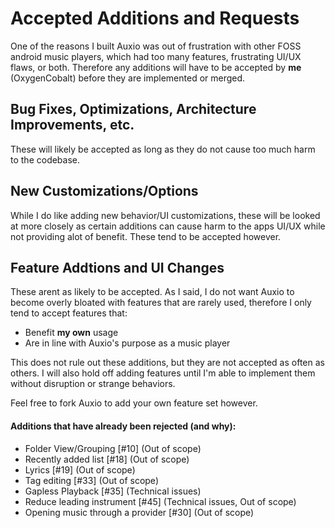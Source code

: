 # Accepted Additions and Requests

One of the reasons I built Auxio was out of frustration with other FOSS android music players, which had too many features, frustrating UI/UX flaws, or both. Therefore any additions will have to be accepted by **me** (OxygenCobalt) before they are implemented or merged.

## Bug Fixes, Optimizations, Architecture Improvements, etc.

These will likely be accepted as long as they do not cause too much harm to the codebase.

## New Customizations/Options

While I do like adding new behavior/UI customizations, these will be looked at more closely as certain additions can cause harm to the apps UI/UX while not providing alot of benefit. These tend to be accepted however.

## Feature Addtions and UI Changes

These arent as likely to be accepted. As I said, I do not want Auxio to become overly bloated with features that are rarely used, therefore I only tend to accept features that:

- Benefit **my own** usage
- Are in line with Auxio's purpose as a music player

This does not rule out these additions, but they are not accepted as often as others. I will also hold off adding features until I'm able to implement them without disruption or strange behaviors.

Feel free to fork Auxio to add your own feature set however.

#### Additions that have already been rejected (and why):

- Folder View/Grouping [#10] (Out of scope)
- Recently added list [#18] (Out of scope)
- Lyrics [#19] (Out of scope)
- Tag editing [#33] (Out of scope)
- Gapless Playback [#35] (Technical issues)
- Reduce leading instrument [#45] (Technical issues, Out of scope)
- Opening music through a provider [#30] (Out of scope)